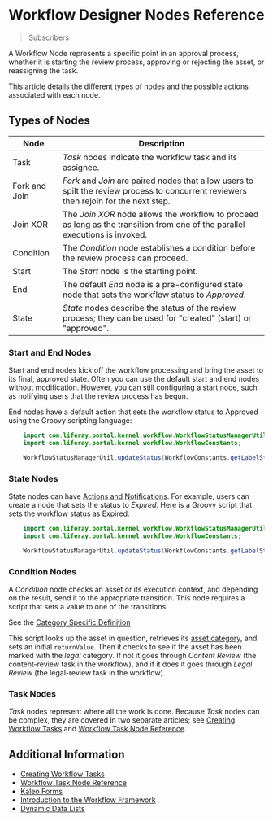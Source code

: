 # Workflow Designer Nodes Reference

> Subscribers

A Workflow Node represents a specific point in an approval process, whether it is starting the review process, approving or rejecting the asset, or reassigning the task.

This article details the different types of nodes and the possible actions associated with each node.

## Types of Nodes

| Node | Description |
| --- | --- |
| Task |_Task_ nodes indicate the workflow task and its assignee. |
| Fork and Join | _Fork_ and _Join_ are paired nodes that allow users to spilt the review process to concurrent reviewers then rejoin for the next step. |
| Join XOR| The _Join XOR_ node allows the workflow to proceed as long as the transition from one of the parallel executions is invoked. |
| Condition | The _Condition_ node establishes a condition before the review process can proceed. |
| Start | The _Start_ node is the starting point. |
| End | The default _End_ node is a pre-configured state node that sets the workflow status to _Approved_. |
| State | _State_ nodes describe the status of the review process; they can be used for "created" (start) or "approved". |

### Start and End Nodes

Start and end nodes kick off the workflow processing and bring the asset to its final, approved state. Often you can use the default start and end nodes without modification. However, you can still configuring a start node, such as notifying users that the review process has begun.

End nodes have a default action that sets the workflow status to Approved using the Groovy scripting language:

```java
    import com.liferay.portal.kernel.workflow.WorkflowStatusManagerUtil;
    import com.liferay.portal.kernel.workflow.WorkflowConstants;

    WorkflowStatusManagerUtil.updateStatus(WorkflowConstants.getLabelStatus("approved"), workflowContext);
```

### State Nodes

State nodes can have [Actions and Notifications](./configuring-workflow-actions-and-notifications.md). For example, users can create a node that sets the status to _Expired_. Here is a Groovy script that sets the workflow status as Expired:

```java
    import com.liferay.portal.kernel.workflow.WorkflowStatusManagerUtil;
    import com.liferay.portal.kernel.workflow.WorkflowConstants;

    WorkflowStatusManagerUtil.updateStatus(WorkflowConstants.getLabelStatus("expired"), workflowContext);
```

### Condition Nodes

A _Condition_ node checks an asset or its execution context, and depending on the result, send it to the appropriate transition. This node requires a script that sets a value to one of the transitions.

See the [Category Specific Definition](../workflow-designer-overview/workflow-processes/category-specific-definition.xml)

This script looks up the asset in question, retrieves its [asset category](https://help.liferay.com/hc/en-us/articles/360028820492-Defining-Categories-for-Content), and sets an initial `returnValue`. Then it checks to see if the asset has been marked with the *legal* category. If not it goes through *Content Review* (the content-review task in the workflow), and if it does it goes through *Legal Review* (the legal-review task in the workflow).

### Task Nodes

_Task_ nodes represent where all the work is done. Because _Task_ nodes can be complex, they are covered in two separate articles; see [Creating Workflow Tasks](./creating-workflow-tasks.md) and [Workflow Task Node Reference](./workflow-task-node-reference.md).

## Additional Information

* [Creating Workflow Tasks](./creating-workflow-tasks.md)
* [Workflow Task Node Reference](./workflow-task-node-reference.md)
* [Kaleo Forms](../../../user-guide/advanced-forms-usage/kaleo-forms/kaleo-forms.md)
* [Introduction to the Workflow Framework](https://help.liferay.com/hc/en-us/articles/360028727112-Introduction-to-The-Workflow-Framework)
* [Dynamic Data Lists](../../../user-guide/advanced-forms-usage/dynamic-data-lists/getting-started-with-dynamic-data-lists.md)
